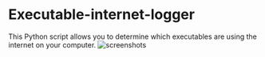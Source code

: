 # Executable-internet-logger
This Python script allows you to determine which executables are using the internet on your computer.
![screenshots](https://media.discordapp.net/attachments/706932420615864332/1218599603826593883/image.png?ex=66084052&is=65f5cb52&hm=53495db9c81c517e134c8fe7b5b64d8b5bc893df5920aed0682d66e538983e11&=&format=webp&quality=lossless&width=1407&height=608)
